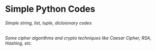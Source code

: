 # Simple Python Codes
<h6> Simple string, list, tuple, dictoionary codes</h6>
<h6> Some cipher algorithms and crypto techniques like Caesar Cipher, RSA, Hashing, etc.
